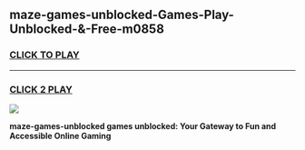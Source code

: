 
## maze-games-unblocked-Games-Play-Unblocked-&-Free-m0858
<h3>
<a href="https://premium76.site?title=maze-games-unblocked&ref=24A">CLICK TO PLAY</a></h3>
<hr>

<h3>
<a href="https://premium76.site?title=maze-games-unblocked&ref=24A">CLICK 2 PLAY</a>
  
</h3>

<a href="https://premium76.site?title=maze-games-unblocked&ref=24A"><img src="https://clearcache.store/games.png"></a>


**maze-games-unblocked games unblocked: Your Gateway to Fun and Accessible Online Gaming**
